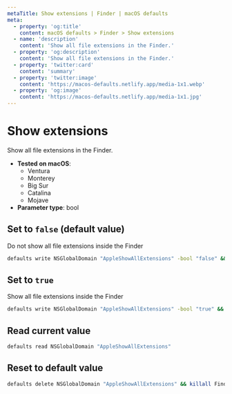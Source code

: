 ```yaml
---
metaTitle: Show extensions | Finder | macOS defaults
meta:
  - property: 'og:title'
    content: macOS defaults > Finder > Show extensions
  - name: 'description'
    content: 'Show all file extensions in the Finder.'
  - property: 'og:description'
    content: 'Show all file extensions in the Finder.'
  - property: 'twitter:card'
    content: 'summary'
  - property: 'twitter:image'
    content: 'https://macos-defaults.netlify.app/media-1x1.webp'
  - property: 'og:image'
    content: 'https://macos-defaults.netlify.app/media-1x1.jpg'
---
```


# Show extensions

Show all file extensions in the Finder.

<!-- break lists -->

- **Tested on macOS**:
  - Ventura
  - Monterey
  - Big Sur
  - Catalina
  - Mojave
- **Parameter type**: bool

## Set to `false` (default value)

Do not show all file extensions inside the Finder

```bash
defaults write NSGlobalDomain "AppleShowAllExtensions" -bool "false" && killall Finder
```

## Set to `true`

Show all file extensions inside the Finder

```bash
defaults write NSGlobalDomain "AppleShowAllExtensions" -bool "true" && killall Finder
```

## Read current value

```bash
defaults read NSGlobalDomain "AppleShowAllExtensions"
```

## Reset to default value

```bash
defaults delete NSGlobalDomain "AppleShowAllExtensions" && killall Finder
```
